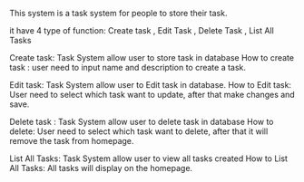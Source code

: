 This system is a task system for people to store their task.

it have 4 type of function: Create task , Edit Task , Delete Task , List All Tasks

Create task: Task System allow user to store task in database
How to create task : user need to input name and description to create a task.

Edit task: Task System allow user to Edit task in database.
How to Edit task: User need to select which task want to update, after that make changes and save.

Delete task : Task System allow user to delete task in database
How to delete: User need to select which task want to delete, after that it will remove the task from homepage.

List All Tasks: Task System allow user to view all tasks created
How to List All Tasks: All tasks will display on the homepage.
